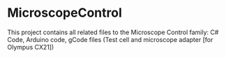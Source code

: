 # MicroscopeControl
This project contains all related files to the Microscope Control family: C# Code, Arduino code, gCode files (Test cell and microscope adapter [for Olympus CX21])
